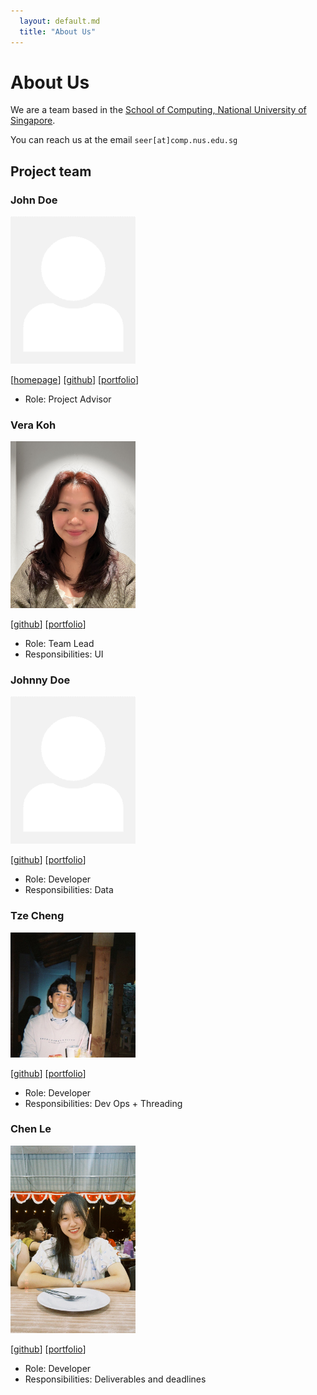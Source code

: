 ```yaml
---
  layout: default.md
  title: "About Us"
---
```


# About Us

We are a team based in the [School of Computing, National University of Singapore](http://www.comp.nus.edu.sg).

You can reach us at the email `seer[at]comp.nus.edu.sg`

## Project team

### John Doe

<img src="images/johndoe.png" width="200px">

[[homepage](http://www.comp.nus.edu.sg/~damithch)]
[[github](https://github.com/johndoe)]
[[portfolio](team/johndoe.md)]

* Role: Project Advisor

### Vera Koh

<img src="images/verakohh.png" width="200px">

[[github](https://github.com/verakohh)]
[[portfolio](https://www.linkedin.com/in/verarkwj/)]

* Role: Team Lead
* Responsibilities: UI

### Johnny Doe

<img src="images/johndoe.png" width="200px">

[[github](http://github.com/johndoe)] [[portfolio](team/johndoe.md)]

* Role: Developer
* Responsibilities: Data

### Tze Cheng

<img src="images/kuiktzecheng.png" width="200px">

[[github](http://github.com/kuiktzecheng)]
[[portfolio](team/kuiktzecheng.md)]

* Role: Developer
* Responsibilities: Dev Ops + Threading

### Chen Le

<img src="images/chenle.png" width="200px">

[[github](https://github.com/chenle228)]
[[portfolio](https://github.com/chenle228)]

* Role: Developer
* Responsibilities: Deliverables and deadlines
